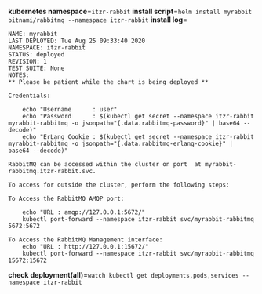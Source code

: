 **kubernetes namespace**=`itzr-rabbit`
**install script**=`helm install myrabbit bitnami/rabbitmq --namespace itzr-rabbit`
**install log**=
```
NAME: myrabbit
LAST DEPLOYED: Tue Aug 25 09:33:40 2020
NAMESPACE: itzr-rabbit
STATUS: deployed
REVISION: 1
TEST SUITE: None
NOTES:
** Please be patient while the chart is being deployed **

Credentials:

    echo "Username      : user"
    echo "Password      : $(kubectl get secret --namespace itzr-rabbit myrabbit-rabbitmq -o jsonpath="{.data.rabbitmq-password}" | base64 --decode)"
    echo "ErLang Cookie : $(kubectl get secret --namespace itzr-rabbit myrabbit-rabbitmq -o jsonpath="{.data.rabbitmq-erlang-cookie}" | base64 --decode)"

RabbitMQ can be accessed within the cluster on port  at myrabbit-rabbitmq.itzr-rabbit.svc.

To access for outside the cluster, perform the following steps:

To Access the RabbitMQ AMQP port:

    echo "URL : amqp://127.0.0.1:5672/"
    kubectl port-forward --namespace itzr-rabbit svc/myrabbit-rabbitmq 5672:5672

To Access the RabbitMQ Management interface:
    echo "URL : http://127.0.0.1:15672/"
    kubectl port-forward --namespace itzr-rabbit svc/myrabbit-rabbitmq 15672:15672

```
**check deployment(all)**=`watch kubectl get deployments,pods,services --namespace itzr-rabbit`
